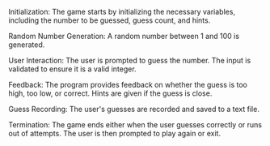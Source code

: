 Initialization: The game starts by initializing the necessary variables, including the number to be guessed, guess count, and hints. 

Random Number Generation: A random number between 1 and 100 is generated. 

User Interaction: The user is prompted to guess the number. The input is validated to ensure it is a valid integer. 

Feedback: The program provides feedback on whether the guess is too high, too low, or correct. Hints are given if the guess is close. 

Guess Recording: The user's guesses are recorded and saved to a text file. 

Termination: The game ends either when the user guesses correctly or runs out of attempts. The user is then prompted to play again or exit. 
